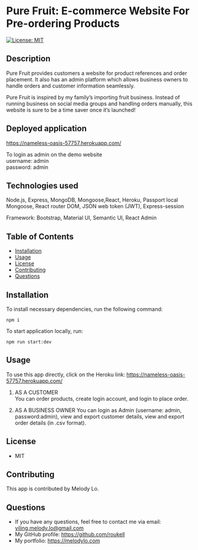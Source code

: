   # Pure Fruit: E-commerce Website For Pre-ordering Products

  [![License: MIT](https://img.shields.io/badge/License-MIT-yellow.svg)](https://opensource.org/licenses/MIT)

  ## Description
  Pure Fruit provides customers a website for product references and order placement. It also has an admin platform which allows business owners to handle orders and customer information seamlessly.  
  
  Pure Fruit is inspired by my family’s importing fruit business. Instead of running business on social media groups and handling orders manually, this website is sure to be a time saver once it’s launched! 

  ## Deployed application
  https://nameless-oasis-57757.herokuapp.com/  

  To login as admin on the demo website  
  username: admin  
  password: admin

  ## Technologies used  
  Node.js, Express, MongoDB, Mongoose,React, Heroku, Passport local Mongoose, React router DOM, JSON web token (JWT), Express-session
  
  Framework: Bootstrap, Material UI, Semantic UI, React Admin


  ## Table of Contents
  * [Installation](#installation)
  * [Usage](#Usage)
  * [License](#License)
  * [Contributing](#Contributing)
  * [Questions](#Questions)

  ## Installation
  To install necessary dependencies, run the following command:

`npm i`

   To start application locally, run:

`npm run start:dev`
   

  ## Usage
  To use this app directly, click on the Heroku link: https://nameless-oasis-57757.herokuapp.com/

  1. AS A CUSTOMER  
     You can order products, create login account, and login to place order.
    
  2. AS A BUSINESS OWNER
     You can login as Admin (username: admin, password:admin), view and export customer details, view and export order details (in .csv format).

  ## License
  * MIT

  ## Contributing
  This app is contributed by Melody Lo.


  ## Questions
  * If you have any questions, feel free to contact me via email: yiling.melody.lo@gmail.com
  * My GitHub profile: https://github.com/roukell
  * My portfolio: https://melodylo.com

  
  